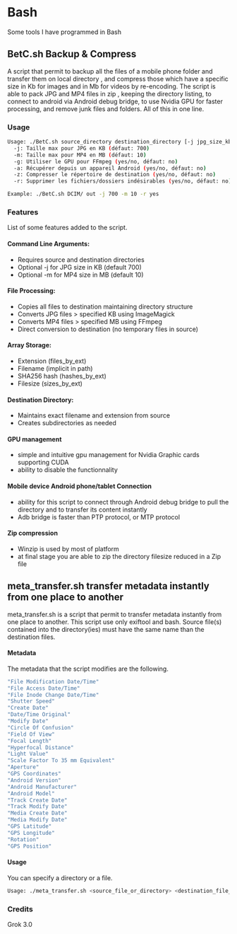 # Bash
Some tools I have programmed in Bash

## BetC.sh Backup & Compress
A script that permit to backup all the files of a mobile phone folder and transfer them on local directory , and compress those which have a specific size in Kb for images and in Mb for videos by re-encoding. The script is able to pack JPG and MP4 files in  zip , keeping the directory listing, to connect to android via Android debug bridge, to use Nvidia GPU for faster processing, and remove junk files and folders. All of this in one line.

### Usage
```sh
Usage: ./BetC.sh source_directory destination_directory [-j jpg_size_kb] [-m mp4_size_mb] [-g yes|no] [-a yes|no] [-z yes|no] [-r yes|no]
  -j: Taille max pour JPG en KB (défaut: 700)
  -m: Taille max pour MP4 en MB (défaut: 10)
  -g: Utiliser le GPU pour FFmpeg (yes/no, défaut: no)
  -a: Récupérer depuis un appareil Android (yes/no, défaut: no)
  -z: Compresser le répertoire de destination (yes/no, défaut: no)
  -r: Supprimer les fichiers/dossiers indésirables (yes/no, défaut: no)

Example: ./BetC.sh DCIM/ out -j 700 -m 10 -r yes
```
### Features
List of some features added to the script.

#### Command Line Arguments:
* Requires source and destination directories
* Optional -j for JPG size in KB (default 700)
* Optional -m for MP4 size in MB (default 10)
#### File Processing:
* Copies all files to destination maintaining directory structure
* Converts JPG files > specified KB using ImageMagick
* Converts MP4 files > specified MB using FFmpeg
* Direct conversion to destination (no temporary files in source)

#### Array Storage:
 * Extension (files_by_ext)
 * Filename (implicit in path)
 * SHA256 hash (hashes_by_ext)
 * Filesize (sizes_by_ext)

#### Destination Directory:
* Maintains exact filename and extension from source
* Creates subdirectories as needed

#### GPU management
* simple and intuitive gpu management for Nvidia Graphic cards supporting CUDA
* ability to disable the functionnality

#### Mobile device Android phone/tablet Connection
* ability for this script to connect through Android debug bridge to pull the directory and to transfer its content instantly
* Adb bridge is faster than PTP protocol, or MTP protocol

#### Zip compression
* Winzip is used by most of platform
* at final stage you are able to zip the directory filesize reduced in a Zip file

## meta_transfer.sh transfer metadata instantly from one place to another
meta_transfer.sh is a script that permit to transfer metadata instantly from one place to another. This script use only exiftool and bash. Source file(s) contained into the directory(ies) must have the same name than the destination files.

#### Metadata 
The metadata that the script modifies are the following.
```sh
"File Modification Date/Time"
"File Access Date/Time"           
"File Inode Change Date/Time"
"Shutter Speed"
"Create Date"
"Date/Time Original"
"Modify Date"
"Circle Of Confusion"
"Field Of View"
"Focal Length"
"Hyperfocal Distance"
"Light Value"
"Scale Factor To 35 mm Equivalent"
"Aperture"
"GPS Coordinates"
"Android Version"
"Android Manufacturer"
"Android Model"
"Track Create Date"
"Track Modify Date"
"Media Create Date"
"Media Modify Date" 
"GPS Latitude"
"GPS Longitude"
"Rotation"
"GPS Position"
```

#### Usage 
You can specify a directory or a file. 
```sh
Usage: ./meta_transfer.sh <source_file_or_directory> <destination_file_or_directory>
```

### Credits 
Grok 3.0


